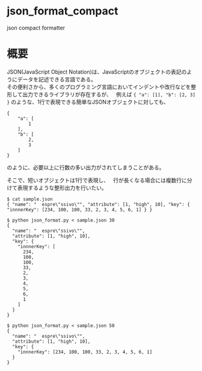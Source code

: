 # json_format_compact
json compact formatter

# 概要
JSON(JavaScript Object Notation)は、JavaScriptのオブジェクトの表記のようにデータを記述できる言語である。  
その便利さから、多くのプログラミング言語においてインデントや改行などを整形して出力できるライブラリが存在するが、  
例えば `{ "a": [1], "b": [2, 3] }` のような、1行で表現できる簡単なJSONオブジェクトに対しても、
```
{
    "a": [
        1
    ],
    "b": [
        2,
        3
    ]
}
```
のように、必要以上に行数の多い出力がされてしまうことがある。  

そこで、短いオブジェクトは1行で表現し、  
行が長くなる場合には複数行に分けて表現するような整形出力を行いたい。 
```
$ cat sample.json
{ "name": "  espre\"ssivo\"", "attribute": [1, "high", 10], "key": { "innnerKey": [234, 100, 100, 33, 2, 3, 4, 5, 6, 1] } }

$ python json_format.py < sample.json 30
{
  "name": "  espre\"ssivo\"",
  "attribute": [1, "high", 10],
  "key": {
    "innnerKey": [
      234,
      100,
      100,
      33,
      2,
      3,
      4,
      5,
      6,
      1
    ]
  }
}

$ python json_format.py < sample.json 50
{
  "name": "  espre\"ssivo\"",
  "attribute": [1, "high", 10],
  "key": {
    "innnerKey": [234, 100, 100, 33, 2, 3, 4, 5, 6, 1]
  }
}
```
